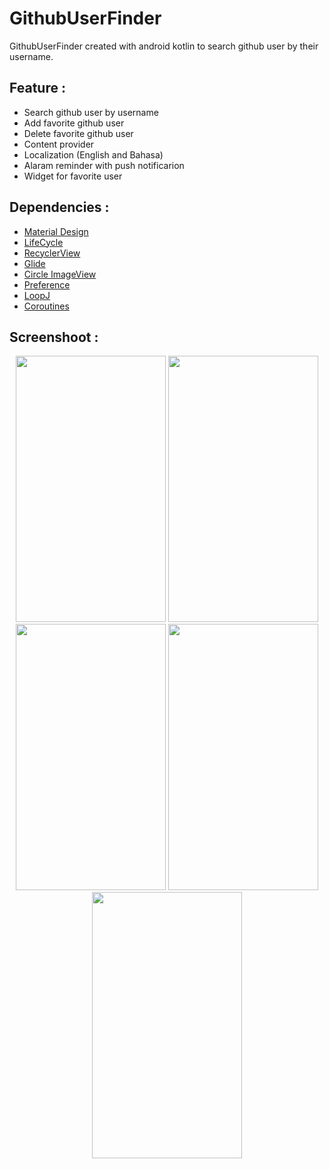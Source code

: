 # GithubUserFinder
GithubUserFinder created with android kotlin to search github user by their username. 

## Feature :
* Search github user by username
* Add favorite github user
* Delete favorite github user
* Content provider
* Localization (English and Bahasa)
* Alaram reminder with push notificarion
* Widget for favorite user

## Dependencies :
* [Material Design](https://material.io/develop/android/docs/getting-started)
* [LifeCycle](https://developer.android.com/jetpack/androidx/releases/lifecycle)
* [RecyclerView](https://developer.android.com/jetpack/androidx/releases/recyclerview)
* [Glide](https://github.com/bumptech/glide)
* [Circle ImageView](https://github.com/hdodenhof/CircleImageView)
* [Preference](https://developer.android.com/reference/android/preference/Preference)
* [LoopJ](https://loopj.com/android-async-http/)
* [Coroutines](https://github.com/Kotlin/kotlinx.coroutines)

## Screenshoot :
<p align="center">
<img src="https://user-images.githubusercontent.com/27962017/107923052-85330d80-6fa3-11eb-9eed-7261a55e6515.png" width="240" height="426">
<img src="https://user-images.githubusercontent.com/27962017/107923077-8e23df00-6fa3-11eb-87e0-1d10abf2c7a9.png" width="240" height="426">
<img src="https://user-images.githubusercontent.com/27962017/107923088-9419c000-6fa3-11eb-9864-a7b352530b3d.png" width="240" height="426">
<img src="https://user-images.githubusercontent.com/27962017/107923104-9b40ce00-6fa3-11eb-91bb-d853340b5826.png" width="240" height="426">
<img src="https://user-images.githubusercontent.com/27962017/107923126-a09e1880-6fa3-11eb-8603-c0679b91016a.png" width="240" height="426">
</p>
